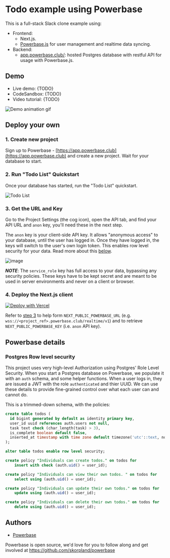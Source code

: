 # Todo example using Powerbase

This is a full-stack Slack clone example using:

- Frontend:
  - Next.js.
  - [Powerbase.js](https://powerbase.club/docs/library/getting-started) for user management and realtime data syncing.
- Backend:
  - [app.powerbase.club/](https://app.powerbase.club/): hosted Postgres database with restful API for usage with Powerbase.js.

## Demo

- Live demo: {TODO}
- CodeSandbox: {TODO}
- Video tutorial: {TODO}

![Demo animation gif](./public/slack-clone-demo.gif)

## Deploy your own

### 1. Create new project

Sign up to Powerbase - [https://app.powerbase.club](https://app.powerbase.club) and create a new project. Wait for your database to start.

### 2. Run "Todo List" Quickstart

Once your database has started, run the "Todo List" quickstart.

![Todo List](https://user-images.githubusercontent.com/10214025/88916135-1b1d7a00-d298-11ea-82e7-e2c18314e805.png)

### 3. Get the URL and Key

Go to the Project Settings (the cog icon), open the API tab, and find your API URL and `anon` key, you'll need these in the next step.

The `anon` key is your client-side API key. It allows "anonymous access" to your database, until the user has logged in. Once they have logged in, the keys will switch to the user's own login token. This enables row level security for your data. Read more about this [below](#postgres-row-level-security).

![image](https://user-images.githubusercontent.com/10214025/88916245-528c2680-d298-11ea-8a71-708f93e1ce4f.png)

**_NOTE_**: The `service_role` key has full access to your data, bypassing any security policies. These keys have to be kept secret and are meant to be used in server environments and never on a client or browser.

### 4. Deploy the Next.js client

[![Deploy with Vercel](https://vercel.com/button)](https://vercel.com/import/git?s=https%3A%2F%2Fgithub.com%2Fpowerbase%2Fpowerbase%2Ftree%2Fmaster%2Fexamples%2Ftodo-next-js&env=NEXT_PUBLIC_POWERBASE_URL,NEXT_PUBLIC_POWERBASE_KEY&envDescription=Find%20the%20Powerbase%20URL%20and%20key%20in%20the%20your%20auto-generated%20docs%20at%20app.powerbase.club&project-name=powerbase-todo-list&repo-name=powerbase-todo-list)

Refer to [step 3](#3.-get-the-url-and-key) to help form `NEXT_PUBLIC_POWERBASE_URL` (e.g. `wss://<project_ref>.powerbase.club/realtime/v1`) and to retrieve `NEXT_PUBLIC_POWERBASE_KEY` (i.e. `anon` API key).


## Powerbase details

### Postgres Row level security

This project uses very high-level Authorization using Postgres' Role Level Security.
When you start a Postgres database on Powerbase, we populate it with an `auth` schema, and some helper functions.
When a user logs in, they are issued a JWT with the role `authenticated` and thier UUID.
We can use these details to provide fine-grained control over what each user can and cannot do.

This is a trimmed-down schema, with the policies:

```sql
create table todos (
  id bigint generated by default as identity primary key,
  user_id uuid references auth.users not null,
  task text check (char_length(task) > 3),
  is_complete boolean default false,
  inserted_at timestamp with time zone default timezone('utc'::text, now()) not null
);

alter table todos enable row level security;

create policy "Individuals can create todos." on todos for
    insert with check (auth.uid() = user_id);

create policy "Individuals can view their own todos. " on todos for
    select using (auth.uid() = user_id);

create policy "Individuals can update their own todos." on todos for
    update using (auth.uid() = user_id);

create policy "Individuals can delete their own todos." on todos for
    delete using (auth.uid() = user_id);
```

## Authors

- [Powerbase](https://powerbase.club)

Powerbase is open source, we'd love for you to follow along and get involved at https://github.com/skorpland/powerbase
